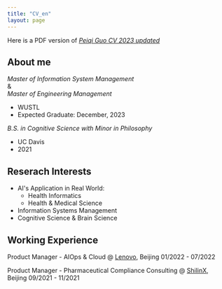 ```yaml
---
title: "CV_en"
layout: page
---
```


Here is a PDF version of [*Peiqi Guo CV 2023 updated*](/assets/files//Peiqi%20Guo%20CV%202023upate.pdf)

## About me

*Master of Information System Management*  
&  
*Master of Engineering Management*
- WUSTL
- Expected Graduate: December, 2023

*B.S. in Cognitive Science*
*with Minor in Philosophy*
- UC Davis
- 2021

## Reserach Interests

- AI's Application in Real World:
    - Health Informatics
    - Health & Medical Science
- Information Systems Management
- Cognitive Science & Brain Science

## Working Experience

Product Manager - AIOps & Cloud
@ [Lenovo](https://xcloud.lenovo.com.cn/zh-cn/), Beijing
01/2022 - 07/2022

Product Manager - Pharmaceutical Compliance Consulting
@ [ShilinX](https://www.shilinx.com), Beijing
09/2021 - 11/2021